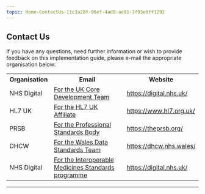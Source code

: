 ```yaml
---
topic: Home-ContactUs-11c3a28f-96ef-4ad8-ae91-7f93e0ff1292
---
```

## Contact Us ##

If you have any questions, need further information or wish to provide feedback on this implementation guide, please e-mail the appropriate organisation below:

<table id="assets">
<tr>
<th>Organisation</th>
<th>Email</th>
<th>Website</th>

</tr>
<tr>
<td>NHS Digital</td>
<td><a href="mailto:interoperabilityteam@nhs.net?Subject=UK Core Clinical and Technical Assurance Sprint 4">For the UK Core Development Team</a> </td>
<td><a href="https://digital.nhs.uk/" target="_blank">https://digital.nhs.uk/</td>
</tr>
<tr>
<td>HL7 UK</td>
<td><a href="mailto:secretariat@hl7.org.uk?Subject=UUK Core Clinical and Technical Assurance Sprint 4">For the HL7 UK Affiliate</a> </td>
<td><a href="https://www.hl7.org.uk/" target="_blank">https://www.hl7.org.uk/</a></td>
</tr>
<tr>
<td>PRSB</td>
<td><a href="mailto:support@theprsb.org?Subject=UUK Core Clinical and Technical Assurance Sprint 4">For the Professional Standards Body</a> </td>
<td><a href="https://theprsb.org/" target="_blank">https://theprsb.org/</a></td>
</tr>
<tr>
<td>DHCW</td>
<td><a href="mailto:data.standards@wales.nhs.uk?Subject=UUK Core Clinical and Technical Assurance Sprint 4">For the Wales Data Standards Team</a> </td>
<td><a href="https://dhcw.nhs.wales/" target="_blank">https://dhcw.nhs.wales/</a></td>
</tr>
<tr>
<td>NHS Digital</td>
<td><a href="mailto:medicinestandards@nhs.net?Subject=UUK Core Clinical and Technical Assurance Sprint 4 dm+d">For the Interoperable Medicines Standards programme</a> </td>
<td><a href="https://digital.nhs.uk/" target="_blank">https://digital.nhs.uk/</td>
</tr>
</table>

---



